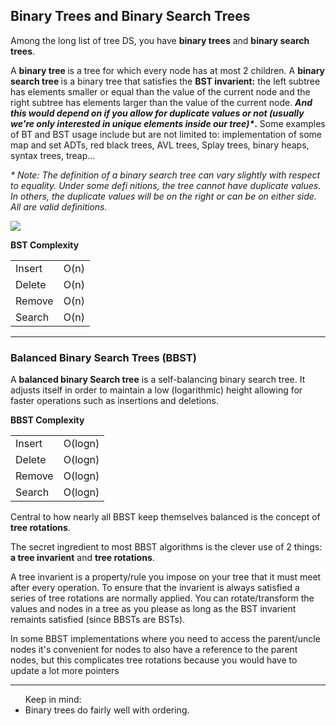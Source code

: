 <h2>Binary Trees and Binary Search Trees</h3>

<p>Among the long list of tree DS, you have <b>binary trees</b> and <b>binary search trees</b>.</p>
<p>A <b>binary tree </b>is a tree for which every node has at most 2 children. A <b>binary search tree </b>is a binary tree that satisfies the <b>BST invarient:</b> the left subtree has elements smaller or equal than the value of the current node and the right subtree has elements larger than the value of the current node. <b><i>And this would depend on if you allow for duplicate values or not (usually we're only interested in unique elements inside our tree)*</i>.</b> Some examples of BT and BST usage include but are not limited to: implementation of some map and set ADTs, red black trees, AVL trees, Splay trees, binary heaps, syntax trees, treap...</p>
<p><i>* Note: The definition of a binary search tree can vary slightly with respect to equality. Under some defi­ nitions, the tree cannot have duplicate values. In others, the duplicate values will be on the right or can be on either side. All are valid definitions.</i></p>
<img src="https://cdn.educba.com/academy/wp-content/uploads/2021/05/Binary-Tree-vs-Binary-Search-Tree.jpg"></img>

<p><b>BST Complexity</b></p>
<table>
  <tr>
    <td>Insert</td>
    <td>O(n)</td>
  </tr>
  <tr>
    <td>Delete</td>
    <td>O(n)</td>
  </tr>
  <tr>
    <td>Remove</td>
    <td>O(n)</td>
  </tr>
  <tr>
    <td>Search</td>
    <td>O(n)</td>
  </tr>
</table>
 
 ---

<h3> Balanced Binary Search Trees (BBST)</h3>
<p>A <b>balanced binary Search tree</b> is a self-balancing binary search tree. It adjusts itself in order to maintain a low (logarithmic) height allowing for faster operations such as insertions and deletions.</p>

<p><b>BBST Complexity</b></p>
<table>
  <tr>
    <td>Insert</td>
    <td>O(logn)</td>
  </tr>
  <tr>
    <td>Delete</td>
    <td>O(logn)</td>
  </tr>
  <tr>
    <td>Remove</td>
    <td>O(logn)</td>
  </tr>
  <tr>
    <td>Search</td>
    <td>O(logn)</td>
  </tr>
</table>

<p>Central to how nearly all BBST keep themselves balanced is the concept of <b>tree rotations</b>.</p>
<p>The secret ingredient to most BBST algorithms is the clever use of 2 things: <b>a tree invarient</b> and <b>tree rotations</b>.</p>
<p>A tree invarient is a property/rule you impose on your tree that it must meet after every operation. To ensure that the invarient is always satisfied a series of tree rotations are normally applied. You can rotate/transform the values and nodes in a tree as you please as long as the BST invarient remaints satisfied (since BBSTs are BSTs).</p>
<p>In some BBST implementations where you need to access the parent/uncle nodes it's convenient for nodes to also have a reference to the parent nodes, but this complicates tree rotations because you would have to update a lot more pointers</p>

---

<ul> Keep in mind: 
  <li>Binary trees do fairly well with ordering.</li>
</ul>
